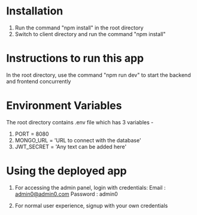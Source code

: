 # Installation

1. Run the command "npm install" in the root directory
2. Switch to client directory and run the command "npm install"

# Instructions to run this app

In the root directory, use the command "npm run dev" to start the backend and frontend concurrently

# Environment Variables

The root directory contains .env file which has 3 variables -

1. PORT = 8080
2. MONGO_URL = 'URL to connect with the database'
3. JWT_SECRET = 'Any text can be added here'

# Using the deployed app

1. For accessing the admin panel, login with credentials:
   Email : admin0@admin0.com
   Password : admin0

2. For normal user experience, signup with your own credentials
